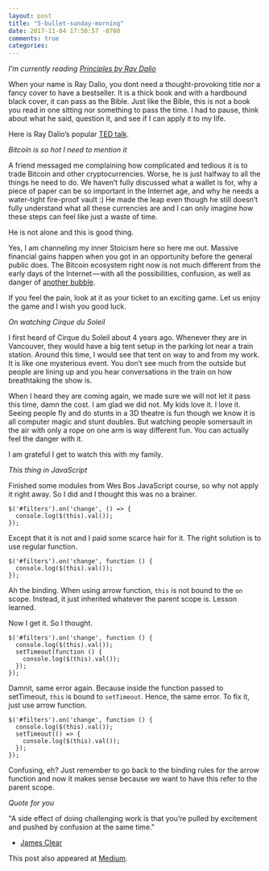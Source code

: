 ```yaml
---
layout: post
title: "5-bullet-sunday-morning"
date: 2017-11-04 17:50:57 -0700
comments: true
categories: 
---
```


*I’m currently reading [Principles by Ray Dalio](https://www.amazon.ca/Principles-Life-Work-Ray-Dalio/dp/1501124021/ref=pd_bxgy_14_img_2?_encoding=UTF8&psc=1&refRID=BMW026RN9BH7JBJKAFXP)*

When your name is Ray Dalio, you dont need a thought-provoking title nor a fancy cover to have a bestseller. It is a thick book and with a hardbound black cover, it can pass as the Bible. Just like the Bible, this is not a book you read in one sitting nor something to pass the time. I had to pause, think about what he said, question it, and see if I can apply it to my life.

Here is Ray Dalio’s popular [TED talk](https://www.youtube.com/watch?v=HXbsVbFAczg).

*Bitcoin is so hot I need to mention it*

A friend messaged me complaining how complicated and tedious it is to trade Bitcoin and other cryptocurrencies. Worse, he is just halfway to all the things he need to do. We haven’t fully discussed what a wallet is for, why a piece of paper can be so important in the Internet age, and why he needs a water-tight fire-proof vault :) He made the leap even though he still doesn’t fully understand what all these currencies are and I can only imagine how these steps can feel like just a waste of time.

He is not alone and this is good thing.

Yes, I am channeling my inner Stoicism here so here me out. Massive financial gains happen when you got in an opportunity before the general public does. The Bitcoin ecosystem right now is not much different from the early days of the Internet — with all the possibilities, confusion, as well as danger of [another bubble](https://medium.com/@dennyk/why-and-how-the-cryptobubble-will-burst-de9bc7fc5332).

If you feel the pain, look at it as your ticket to an exciting game. Let us enjoy the game and I wish you good luck.

*On watching Cirque du Soleil*

I first heard of Cirque du Soleil about 4 years ago. Whenever they are in Vancouver, they would have a big tent setup in the parking lot near a train station. Around this time, I would see that tent on way to and from my work. It is like one mysterious event. You don’t see much from the outside but people are lining up and you hear conversations in the train on how breathtaking the show is.

When I heard they are coming again, we made sure we will not let it pass this time, damn the cost. I am glad we did not. My kids love it. I love it. Seeing people fly and do stunts in a 3D theatre is fun though we know it is all computer magic and stunt doubles. But watching people somersault in the air with only a rope on one arm is way different fun. You can actually feel the danger with it.

I am grateful I get to watch this with my family.

*This thing in JavaScript*

Finished some modules from Wes Bos JavaScript course, so why not apply it right away. So I did and I thought this was no a brainer.

    $('#filters').on('change', () => {
      console.log($(this).val());
    });

Except that it is not and I paid some scarce hair for it. The right solution is to use regular function.

    $('#filters').on('change', function () {
      console.log($(this).val());
    });

Ah the binding. When using arrow function, `this` is not bound to the `on` scope. Instead, it just inherited whatever the parent scope is. Lesson learned.

Now I get it. So I thought.

    $('#filters').on('change', function () {
      console.log($(this).val());
      setTimeout(function () {
        console.log($(this).val());
      });
    });

Damnit, same error again. Because inside the function passed to setTimeout, `this` is bound to `setTimeout`. Hence, the same error. To fix it, just use arrow function.

    $('#filters').on('change', function () {
      console.log($(this).val());
      setTimeout(() => {
        console.log($(this).val());
      });
    });

Confusing, eh? Just remember to go back to the binding rules for the arrow function and now it makes sense because we want to have this refer to the parent scope.

*Quote for you*

"A side effect of doing challenging work is that you’re pulled by excitement and pushed by confusion at the same time."
- [James Clear](https://jamesclear.com/successful-people-start-before-they-feel-ready?__s=rg5u4ofe9tzwuyfixegg)

This post also appeared at [Medium](https://medium.com/@gregmoreno/5-bullet-sunday-morning-1524f4db811).
